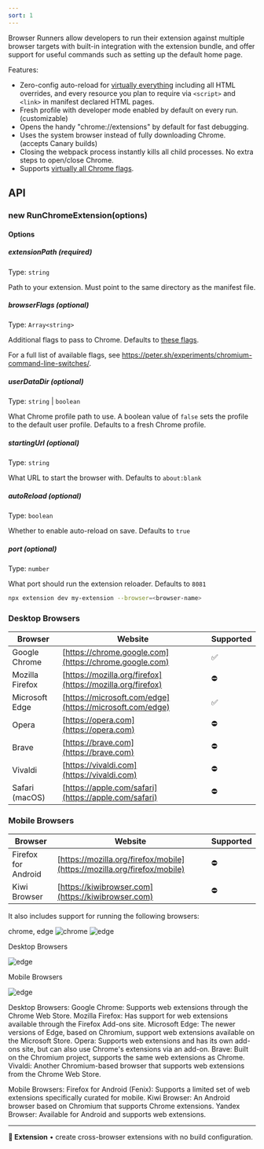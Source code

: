 ```yaml
---
sort: 1
---
```


<!-- make a video of running something -->

Browser Runners allow developers to run their extension against multiple browser targets with built-in integration with the extension bundle, and offer support for useful commands such as setting up the default home page.

Features: 
- Zero-config auto-reload for [virtually everything](https://github.com/cezaraugusto/webpack-run-chrome-extension/issues/4) including all HTML overrides, and every resource you plan to require via `<script>` and `<link>` in manifest declared HTML pages.
- Fresh profile with developer mode enabled by default on every run. (customizable)
- Opens the handy "chrome://extensions" by default for fast debugging.
- Uses the system browser instead of fully downloading Chrome. (accepts Canary builds)
- Closing the webpack process instantly kills all child processes. No extra steps to open/close Chrome.
- Supports [virtually all Chrome flags](https://peter.sh/experiments/chromium-command-line-switches/).

## API

### new RunChromeExtension(options)

#### Options

##### extensionPath (required)

Type: `string`

Path to your extension. Must point to the same directory as the manifest file.

##### browserFlags (optional)

Type: `Array<string>`

Additional flags to pass to Chrome. Defaults to [these flags](https://github.com/GoogleChrome/chrome-launcher/blob/master/src/flags.ts).

For a full list of available flags, see https://peter.sh/experiments/chromium-command-line-switches/.

##### userDataDir (optional)

Type: `string` | `boolean`

What Chrome profile path to use. A boolean value of `false` sets the profile to the default user profile. Defaults to a fresh Chrome profile.

##### startingUrl (optional)

Type: `string`

What URL to start the browser with. Defaults to `about:blank`

##### autoReload (optional)

Type: `boolean`

Whether to enable auto-reload on save. Defaults to `true`

##### port (optional)

Type: `number`

What port should run the extension reloader. Defaults to `8081`

```sh
npx extension dev my-extension --browser=<browser-name>
```
### Desktop Browsers

| Browser         | Website                                       | Supported         |
|-----------------|-----------------------------------------------|-------------------|
| Google Chrome   | [https://chrome.google.com](https://chrome.google.com)| ✅                |
| Mozilla Firefox | [https://mozilla.org/firefox](https://mozilla.org/firefox)| ⛔️            |
| Microsoft Edge  | [https://microsoft.com/edge](https://microsoft.com/edge)| ✅              |
| Opera           | [https://opera.com](https://opera.com)                | ⛔️                |
| Brave           | [https://brave.com](https://brave.com)                | ⛔️                |
| Vivaldi         | [https://vivaldi.com](https://vivaldi.com)            | ⛔️                |
| Safari (macOS)  | [https://apple.com/safari](https://apple.com/safari)  | ⛔️                |

### Mobile Browsers

| Browser             | Website                                           | Supported         |
|---------------------|---------------------------------------------------|-------------------|
| Firefox for Android | [https://mozilla.org/firefox/mobile](https://mozilla.org/firefox/mobile) | ⛔️ |
| Kiwi Browser        | [https://kiwibrowser.com](https://kiwibrowser.com)        | ⛔️                |



It also includes support for running the following browsers:

chrome, edge
![chrome](https://raw.githubusercontent.com/alrra/browser-logos/main/src/chrome/chrome.svg")
![edge](https://raw.githubusercontent.com/alrra/browser-logos/main/src/edge/edge.svg")



Desktop Browsers

![edge](https://raw.githubusercontent.com/alrra/browser-logos/main/src/edge/edge.svg")


Mobile Browsers

![edge](https://raw.githubusercontent.com/alrra/browser-logos/main/src/edge/edge.svg")


Desktop Browsers:
Google Chrome: Supports web extensions through the Chrome Web Store.
Mozilla Firefox: Has support for web extensions available through the Firefox Add-ons site.
Microsoft Edge: The newer versions of Edge, based on Chromium, support web extensions available on the Microsoft Store.
Opera: Supports web extensions and has its own add-ons site, but can also use Chrome's extensions via an add-on.
Brave: Built on the Chromium project, supports the same web extensions as Chrome.
Vivaldi: Another Chromium-based browser that supports web extensions from the Chrome Web Store.

Mobile Browsers:
Firefox for Android (Fenix): Supports a limited set of web extensions specifically curated for mobile.
Kiwi Browser: An Android browser based on Chromium that supports Chrome extensions.
Yandex Browser: Available for Android and supports web extensions.

---

**🧩 Extension** • create cross-browser extensions with no build configuration.
